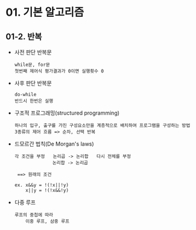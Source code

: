 # 01. 기본 알고리즘
## 01-2. 반복

* 사전 판단 반복문
      
      while문, for문
      첫번째 제어식 평가결과가 0이면 실행횟수 0

* 사후 판단 반복문
      
      do-while
      반드시 한번은 실행
      
* 구조적 프로그래밍(structured programming)
    
      하나의 입구, 출구를 가진 구성요소만을 계층적으로 배치하여 프로그램을 구성하는 방법
      3종류의 제어 흐름 => 순차, 선택 반복

* 드모르간 법칙(De Morgan's laws)
      
      각 조건을 부정   논리곱 -> 논리합   다시 전체를 부정
                    논리합 -> 논리곱
      
       ==> 원래의 조건
       
      ex. x&&y = !(!x||!y)
          x||y = !(!x&&!y)
          
* 다중 루프
      
      루프의 중첩에 따라
          이중 루프, 삼중 루프
      
